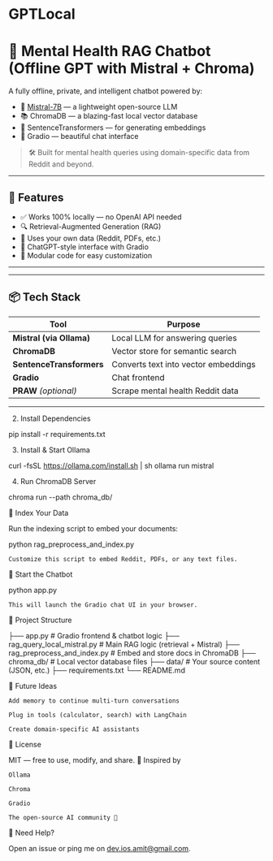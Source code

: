 # GPTLocal
# 🧠 Mental Health RAG Chatbot (Offline GPT with Mistral + Chroma)

A fully offline, private, and intelligent chatbot powered by:
- 🧠 [Mistral-7B](https://ollama.com/library/mistral) — a lightweight open-source LLM
- 📚 ChromaDB — a blazing-fast local vector database
- 🧩 SentenceTransformers — for generating embeddings
- 💬 Gradio — beautiful chat interface

> 🛠 Built for mental health queries using domain-specific data from Reddit and beyond.

---

## 🚀 Features

- ✅ Works 100% locally — no OpenAI API needed
- 🔍 Retrieval-Augmented Generation (RAG)
- 🧠 Uses your own data (Reddit, PDFs, etc.)
- 💬 ChatGPT-style interface with Gradio
- 🧱 Modular code for easy customization

---


---

## 📦 Tech Stack

| Tool              | Purpose                                      |
|-------------------|----------------------------------------------|
| **Mistral (via Ollama)** | Local LLM for answering queries     |
| **ChromaDB**      | Vector store for semantic search              |
| **SentenceTransformers** | Converts text into vector embeddings |
| **Gradio**        | Chat frontend                                |
| **PRAW** *(optional)* | Scrape mental health Reddit data       |

---

2. Install Dependencies

pip install -r requirements.txt

3. Install & Start Ollama

curl -fsSL https://ollama.com/install.sh | sh
ollama run mistral

4. Run ChromaDB Server

chroma run --path chroma_db/

🧠 Index Your Data

Run the indexing script to embed your documents:

python rag_preprocess_and_index.py

    Customize this script to embed Reddit, PDFs, or any text files.

💬 Start the Chatbot

python app.py

    This will launch the Gradio chat UI in your browser.

📁 Project Structure

├── app.py                  # Gradio frontend & chatbot logic
├── rag_query_local_mistral.py # Main RAG logic (retrieval + Mistral)
├── rag_preprocess_and_index.py # Embed and store docs in ChromaDB
├── chroma_db/              # Local vector database files
├── data/                   # Your source content (JSON, etc.)
├── requirements.txt
└── README.md

🎯 Future Ideas

    Add memory to continue multi-turn conversations

    Plug in tools (calculator, search) with LangChain

    Create domain-specific AI assistants

📜 License

MIT — free to use, modify, and share.
🧠 Inspired by

    Ollama

    Chroma

    Gradio

    The open-source AI community 🙌

🙋 Need Help?

Open an issue or ping me on dev.ios.amit@gmail.com.

    



